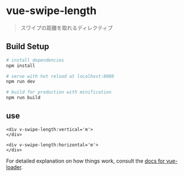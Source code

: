 # vue-swipe-length

> スワイプの距離を取れるディレクティブ

## Build Setup

``` bash
# install dependencies
npm install

# serve with hot reload at localhost:8080
npm run dev

# build for production with minification
npm run build
```

## use 

```
<div v-swipe-length:vertical='m'>
</div>

<div v-swipe-length:horizontal='m'>
</div>
```


For detailed explanation on how things work, consult the [docs for vue-loader](http://vuejs.github.io/vue-loader).
